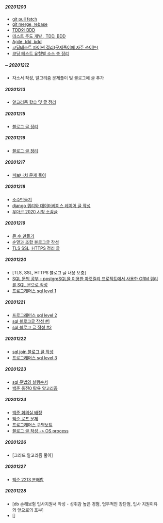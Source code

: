 ##### 20201203
- [git pull fetch](https://yuja-kong.tistory.com/60)
- [git merge, rebase](https://cyberx.tistory.com/96)
- [TDD와 BDD](https://brunch.co.kr/@cheuora/42)
- [테스트 주도 개발 , TDD, BDD](https://yorr.tistory.com/26)
- [Agile, tdd, bdd](https://blog.metafor.kr/159)
- [코딩테스트 파이썬 정리(문제풀이에 자주 쓰이는)](https://goldfishhead.tistory.com/25)
- [코딩 테스트 유형별 소스 총 정리](https://goldfishhead.tistory.com/101?category=808053)

##### ~ 20201212
- 자소서 작성, 알고리즘 문제풀이 및 블로그에 글 추가

##### 20201213
- [알고리즘 학습 및 글 정리](https://russwest.tistory.com/38?category=825593)

##### 20201215
- [블로그 글 정리](https://russwest.tistory.com/39?category=820451)

##### 20201216
- [블로그 글 정리](https://russwest.tistory.com/40)

##### 20201217
- [피보나치 문제 풀이](https://github.com/jeonyh0924/TIL/commit/a8bb5242e668445880b6b354385846446cd65ec7)

##### 20201218
- [소수만들기]()
- [django 쿼리와 데이터베이스 레이어 글 작성](https://russwest.tistory.com/43?category=820451)
- [우아콘 2020 시청 소감글](https://russwest.tistory.com/42?category=0)

##### 20201219
- [큰 수 만들기](https://russwest.tistory.com/45?category=825593)
- [순열과 조합 블로그글 작성](https://russwest.tistory.com/44?category=825593)
- [TLS SSL, HTTPS 정리 글](https://russwest.tistory.com/46?category=820452)

##### 20201220
- [TLS, SSL, HTTPS 블로그 글 내용 보충]
- [SQL 문법 공부 - postgreSQL을 이용한 마켓컬리 프로젝트에서 사용한 ORM 쿼리를 SQL 문으로 작성](https://russwest.tistory.com/47)
- [프로그래머스 sql level 1](https://russwest.tistory.com/48)

##### 20201221
- [프로그래머스 sql level 2](https://russwest.tistory.com/49?category=827412)
- [sql 블로그글 작성 #1 ](https://russwest.tistory.com/50?category=827412)
- [sql 블로그 글 작성 #2](https://russwest.tistory.com/51?category=827412)

##### 20201222
- [sql join 블로그 글 작성](https://russwest.tistory.com/52)
- [프로그래머스 sql level 3 ](https://russwest.tistory.com/53?category=827412)

##### 20201223
- [sql 문법의 실행순서](https://russwest.tistory.com/54)
- [백준 동전0 탐욕 알고리즘](https://russwest.tistory.com/55)

##### 20201224
- [백준 회의실 배정](https://russwest.tistory.com/56)
- [백준 로프 문제](https://russwest.tistory.com/57)
- [프로그래머스 구명보트](https://russwest.tistory.com/58)
- [블로그 글 작성 -> OS process](https://russwest.tistory.com/59)


##### 20201226
- [그리드 알고리즘 풀이]

##### 20201227
- [백준 2213 분해합](https://russwest.tistory.com/60)

##### 20201228
- [db 손해보험 입사지원서 작성 - 성취감 높은 경험, 업무적인 장단점, 입사 지원이유와 앞으로의 포부]
- []
